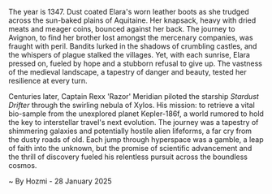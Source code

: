 
The year is 1347.  Dust coated Elara's worn leather boots as she trudged across the sun-baked plains of Aquitaine.  Her knapsack, heavy with dried meats and meager coins, bounced against her back.  The journey to Avignon, to find her brother lost amongst the mercenary companies, was fraught with peril.  Bandits lurked in the shadows of crumbling castles, and the whispers of plague stalked the villages.  Yet, with each sunrise, Elara pressed on, fueled by hope and a stubborn refusal to give up.  The vastness of the medieval landscape, a tapestry of danger and beauty, tested her resilience at every turn.

Centuries later, Captain Rexx 'Razor' Meridian piloted the starship *Stardust Drifter* through the swirling nebula of Xylos.  His mission: to retrieve a vital bio-sample from the unexplored planet Kepler-186f, a world rumored to hold the key to interstellar travel's next evolution.  The journey was a tapestry of shimmering galaxies and potentially hostile alien lifeforms, a far cry from the dusty roads of old.  Each jump through hyperspace was a gamble, a leap of faith into the unknown, but the promise of scientific advancement and the thrill of discovery fueled his relentless pursuit across the boundless cosmos.

~ By Hozmi - 28 January 2025
